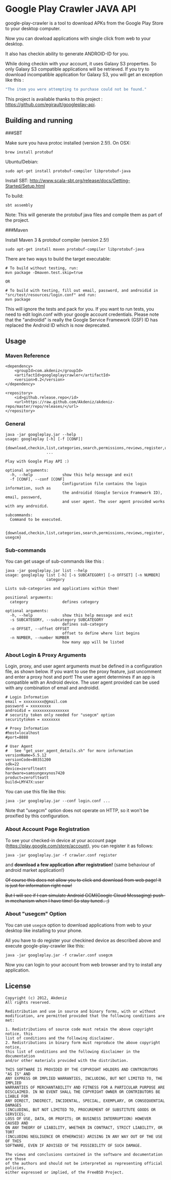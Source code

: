 Google Play Crawler JAVA API
============================

google-play-crawler is a tool to download APKs from the Google Play Store to your desktop computer.

Now you can dowload applications with single click from web to your desktop. 

It also has checkin ability to generate ANDROID-ID for you. 

While doing checkin with your account, it uses Galaxy S3 properties. So only Galaxy S3 compatible applications will be retrieved.
If you try to download incompatible application for Galaxy S3, you will get an exception like this : 
```java
"The item you were attempting to purchase could not be found."
```


This project is available thanks to this project : https://github.com/egirault/googleplay-api. 


## Building and running

###SBT

Make sure you hava protoc installed (version 2.5!).
On OSX:
```
brew install protobuf
```

Ubuntu/Debian:
```
sudo apt-get install protobuf-compiler libprotobuf-java
```

Install SBT:
http://www.scala-sbt.org/release/docs/Getting-Started/Setup.html

To build:
```
sbt assembly
```
Note: This will generate the protobuf java files and compile them as part of the project.

###Maven

Install Maven 3 & protobuf compiler (version 2.5!)
```
sudo apt-get install maven protobuf-compiler libprotobuf-java
```
There are two ways to build the target executable:
```
# To build without testing, run:
mvn package -Dmaven.test.skip=true

OR

# To build with testing, fill out email, password, and androidid in "src/test/resources/login.conf" and run:
mvn package

```

This will ignore the tests and pack for you. If you want to run tests, you need to edit login.conf with your google account credentials.
Please note that the "androidid" is really the Google Service Framework (GSF) ID has replaced the Android ID which is now deprecated.


## Usage

### Maven Reference
```
<dependency>
    <groupId>com.akdeniz</groupId>
	<artifactId>googleplaycrawler</artifactId>
	<version>0.2</version>
</dependency>

<repository>
	<id>github.release.repo</id>
	<url>https://raw.github.com/Akdeniz/akdeniz-repo/master/repo/releases/</url>
</repository>
```

### General

    java -jar googleplay.jar --help
    usage: googleplay [-h] [-f [CONF]]
                      {download,checkin,list,categories,search,permissions,reviews,register,usegcm}
                      ...

    Play with Google Play API :)
    
    optional arguments:
      -h, --help             show this help message and exit
      -f [CONF], --conf [CONF]
                             Configuration file contains the login information, such as
                             the androidid (Google Service Framework ID), email, password,
                             and user agent. The user agent provided works with any androidid.
    
    subcommands:
      Command to be executed.
    
      {download,checkin,list,categories,search,permissions,reviews,register, usegcm}

### Sub-commands

You can get usage of sub-commands like this :

    java -jar googleplay.jar list --help
    usage: googleplay list [-h] [-s SUBCATEGORY] [-o OFFSET] [-n NUMBER]
                      category
    
    Lists sub-categories and applications within them!
    
    positional arguments:
      category               defines category
    
    optional arguments:
      -h, --help             show this help message and exit
      -s SUBCATEGORY, --subcategory SUBCATEGORY
                             defines sub-category
      -o OFFSET, --offset OFFSET
                             offset to define where list begins
      -n NUMBER, --number NUMBER
                             how many app will be listed

### About Login & Proxy Arguments

Login, proxy, and user agent arguments must be defined in a configuration file, as shown below.
If you want to use the proxy feature, just uncomment and enter a proxy host and port!
The user agent determines if an app is compatible with an Android device. The user agent provided can be used with any combination of email and androidid.

    # Login Information
    email = xxxxxxxxx@gmail.com
    password = xxxxxxxxx
    androidid = xxxxxxxxxxxxxxxx
    # security token only needed for "usegcm" option
    securitytoken = xxxxxxxx
    
    # Proxy Information
    #host=localhost
    #port=8888

    # User Agent
    #   See "get_user_agent_details.sh" for more information
    versionName=5.5.12
    versionCode=80351200
    sdk=22
    device=zeroflteatt
    hardware=samsungexynos7420
    product=zeroflteatt
    build=LMY47X:user
    
You can use this file like this:

    java -jar googleplay.jar --conf login.conf ...

Note that "usegcm" option does not operate on HTTP, so it won't be proxified by this configuration.  
    
### About Account Page Registration

To see your checked-in device at your account page (https://play.google.com/store/account), you can register it as follows:

    java -jar googleplay.jar -f crawler.conf register

and **download a few application after registration!** (same behaviour of android market application!)

~~Of course this does not allow you to click and download from web page! It is just for information right now!~~

~~But I will see if I can simulate Android GCM(Google Cloud Messaging) push-in mechanism when I have time! So stay tuned.. ;)~~

### About "usegcm" Option

You can use ``usegcm`` option to download applications from web to your desktop like installing to your phone.

All you have to do register your checkined device as described above and execute google-play-crawler like this:

    java -jar googleplay.jar -f crawler.conf usegcm

Now you can login to your account from web browser and try to install any application.


License
----
    Copyright (c) 2012, Akdeniz
    All rights reserved.
    
    Redistribution and use in source and binary forms, with or without
    modification, are permitted provided that the following conditions are met: 
    
    1. Redistributions of source code must retain the above copyright notice, this
    list of conditions and the following disclaimer. 
    2. Redistributions in binary form must reproduce the above copyright notice,
    this list of conditions and the following disclaimer in the documentation
    and/or other materials provided with the distribution. 

    THIS SOFTWARE IS PROVIDED BY THE COPYRIGHT HOLDERS AND CONTRIBUTORS "AS IS" AND
    ANY EXPRESS OR IMPLIED WARRANTIES, INCLUDING, BUT NOT LIMITED TO, THE IMPLIED
    WARRANTIES OF MERCHANTABILITY AND FITNESS FOR A PARTICULAR PURPOSE ARE
    DISCLAIMED. IN NO EVENT SHALL THE COPYRIGHT OWNER OR CONTRIBUTORS BE LIABLE FOR
    ANY DIRECT, INDIRECT, INCIDENTAL, SPECIAL, EXEMPLARY, OR CONSEQUENTIAL DAMAGES
    (INCLUDING, BUT NOT LIMITED TO, PROCUREMENT OF SUBSTITUTE GOODS OR SERVICES;
    LOSS OF USE, DATA, OR PROFITS; OR BUSINESS INTERRUPTION) HOWEVER CAUSED AND
    ON ANY THEORY OF LIABILITY, WHETHER IN CONTRACT, STRICT LIABILITY, OR TORT
    (INCLUDING NEGLIGENCE OR OTHERWISE) ARISING IN ANY WAY OUT OF THE USE OF THIS
    SOFTWARE, EVEN IF ADVISED OF THE POSSIBILITY OF SUCH DAMAGE.
    
    The views and conclusions contained in the software and documentation are those
    of the authors and should not be interpreted as representing official policies, 
    either expressed or implied, of the FreeBSD Project.
    
